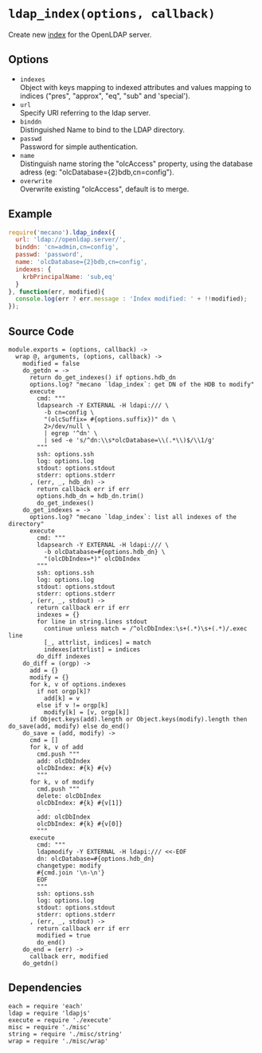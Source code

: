 
# `ldap_index(options, callback)`

Create new [index](index) for the OpenLDAP server.   

## Options

*   `indexes`   
    Object with keys mapping to indexed attributes and values mapping to indices
    ("pres", "approx", "eq", "sub" and 'special').   
*   `url`   
    Specify URI referring to the ldap server.   
*   `binddn`   
    Distinguished Name to bind to the LDAP directory.   
*   `passwd`   
    Password for simple authentication.   
*   `name`   
    Distinguish name storing the "olcAccess" property, using the database adress
    (eg: "olcDatabase={2}bdb,cn=config").   
*   `overwrite`   
    Overwrite existing "olcAccess", default is to merge.   

## Example

```js
require('mecano').ldap_index({
  url: 'ldap://openldap.server/',
  binddn: 'cn=admin,cn=config',
  passwd: 'password',
  name: 'olcDatabase={2}bdb,cn=config',
  indexes: {
    krbPrincipalName: 'sub,eq'
  }
}, function(err, modified){
  console.log(err ? err.message : 'Index modified: ' + !!modified);
});
```

## Source Code

    module.exports = (options, callback) ->
      wrap @, arguments, (options, callback) ->
        modified = false
        do_getdn = ->
          return do_get_indexes() if options.hdb_dn
          options.log? "mecano `ldap_index`: get DN of the HDB to modify"
          execute
            cmd: """
            ldapsearch -Y EXTERNAL -H ldapi:/// \
              -b cn=config \
              "(olcSuffix= #{options.suffix})" dn \
              2>/dev/null \
              | egrep '^dn' \
              | sed -e 's/^dn:\\s*olcDatabase=\\(.*\\)$/\\1/g'
            """
            ssh: options.ssh
            log: options.log
            stdout: options.stdout
            stderr: options.stderr
          , (err, _, hdb_dn) ->
            return callback err if err
            options.hdb_dn = hdb_dn.trim()
            do_get_indexes()
        do_get_indexes = ->
          options.log? "mecano `ldap_index`: list all indexes of the directory"
          execute
            cmd: """
            ldapsearch -Y EXTERNAL -H ldapi:/// \
              -b olcDatabase=#{options.hdb_dn} \
              "(olcDbIndex=*)" olcDbIndex
            """
            ssh: options.ssh
            log: options.log
            stdout: options.stdout
            stderr: options.stderr
          , (err, _, stdout) ->
            return callback err if err
            indexes = {}
            for line in string.lines stdout
              continue unless match = /^olcDbIndex:\s+(.*)\s+(.*)/.exec line
              [_, attrlist, indices] = match
              indexes[attrlist] = indices
            do_diff indexes
        do_diff = (orgp) ->
          add = {}
          modify = {}
          for k, v of options.indexes
            if not orgp[k]?
              add[k] = v
            else if v != orgp[k]
              modify[k] = [v, orgp[k]]
          if Object.keys(add).length or Object.keys(modify).length then do_save(add, modify) else do_end()
        do_save = (add, modify) ->
          cmd = []
          for k, v of add
            cmd.push """
            add: olcDbIndex
            olcDbIndex: #{k} #{v}
            """
          for k, v of modify
            cmd.push """
            delete: olcDbIndex
            olcDbIndex: #{k} #{v[1]}
            -
            add: olcDbIndex
            olcDbIndex: #{k} #{v[0]}
            """
          execute
            cmd: """
            ldapmodify -Y EXTERNAL -H ldapi:/// <<-EOF
            dn: olcDatabase=#{options.hdb_dn}
            changetype: modify
            #{cmd.join '\n-\n'}
            EOF
            """
            ssh: options.ssh
            log: options.log
            stdout: options.stdout
            stderr: options.stderr
          , (err, _, stdout) ->
            return callback err if err
            modified = true
            do_end()
        do_end = (err) ->
          callback err, modified
        do_getdn()

## Dependencies

    each = require 'each'
    ldap = require 'ldapjs'
    execute = require './execute'
    misc = require './misc'
    string = require './misc/string'
    wrap = require './misc/wrap'

[index]: http://www.zytrax.com/books/ldap/apa/indeces.html


